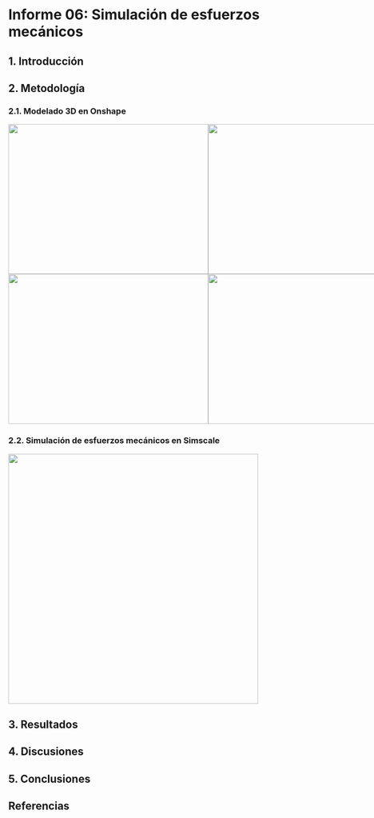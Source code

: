 # Informe 06: Simulación de esfuerzos mecánicos
## 1. Introducción

## 2. Metodología
### 2.1. Modelado 3D en Onshape

<div style="display: flex; justify-content: space-between;">
  <img src="https://github.com/user-attachments/assets/94b47e88-b497-4b31-b1a7-583a2ab1da0a" width="400" height="300">
  <img src="https://github.com/user-attachments/assets/90f4f80d-faea-4fda-8fba-9c796997eed3" width="400" height="300">
</div>

<div style="display: flex; justify-content: space-between;">
  <img src="https://github.com/user-attachments/assets/94b47e88-b497-4b31-b1a7-583a2ab1da0a" width="400" height="300">
  <img src="https://github.com/user-attachments/assets/ac601697-2cca-4ac5-8199-a38272a12cf2" width="400" height="300">
</div>

### 2.2. Simulación de esfuerzos mecánicos en Simscale
<img src="https://github.com/user-attachments/assets/623c5932-552a-4d46-b1e9-81b6cfa333cd" width="500" style="margin:auto;">

## 3. Resultados

## 4. Discusiones

## 5. Conclusiones

## Referencias
